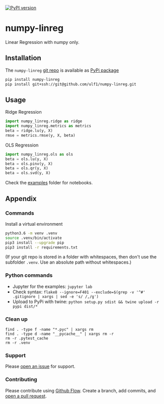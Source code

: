 [![PyPI version](https://badge.fury.io/py/numpy-linreg.svg)](https://badge.fury.io/py/numpy-linreg)

# numpy-linreg
Linear Regression with numpy only.


## Installation
The `numpy-linreg` [git repo](http://github.com/ulf1/numpy-linreg) is available as [PyPi package](https://pypi.org/project/numpy-linreg)

```sh
pip install numpy-linreg
pip install git+ssh://git@github.com/ulf1/numpy-linreg.git
```


## Usage
Ridge Regression

```py
import numpy_linreg.ridge as ridge
import numpy_linreg.metrics as metrics
beta = ridge.lu(y, X)
rmse = metrics.rmse(y, X, beta)
```

OLS Regression

```py
import numpy_linreg.ols as ols
beta = ols.lu(y, X)
beta = ols.pinv(y, X)
beta = ols.qr(y, X)
beta = ols.svd(y, X)
```

Check the [examples](http://github.com/ulf1/numpy-linreg/tree/master/examples) folder for notebooks.


## Appendix

### Commands
Install a virtual environment

```sh
python3.6 -m venv .venv
source .venv/bin/activate
pip3 install --upgrade pip
pip3 install -r requirements.txt
```

(If your git repo is stored in a folder with whitespaces, then don't use the subfolder `.venv`. Use an absolute path without whitespaces.)

### Python commands

* Jupyter for the examples: `jupyter lab`
* Check syntax: `flake8 --ignore=F401 --exclude=$(grep -v '^#' .gitignore | xargs | sed -e 's/ /,/g')`
* Upload to PyPi with twine: `python setup.py sdist && twine upload -r pypi dist/*`

### Clean up 

```
find . -type f -name "*.pyc" | xargs rm
find . -type d -name "__pycache__" | xargs rm -r
rm -r .pytest_cache
rm -r .venv
```

### Support
Please [open an issue](https://github.com/ulf1/numpy-linreg/issues/new) for support.

### Contributing
Please contribute using [Github Flow](https://guides.github.com/introduction/flow/). Create a branch, add commits, and [open a pull request](https://github.com/ulf1/numpy-linreg/compare/).

